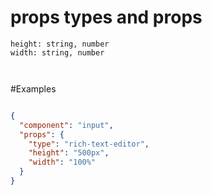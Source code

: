# props types and props

``` 
height: string, number
width: string, number



```

#Examples

```json

{
  "component": "input",
  "props": {
    "type": "rich-text-editor",
    "height": "500px",
    "width": "100%"
  }
}
```